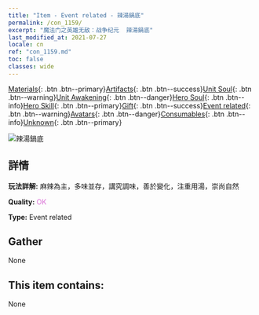 ```yaml
---
title: "Item - Event related - 辣湯鍋底"
permalink: /con_1159/
excerpt: "魔法门之英雄无敌：战争纪元  辣湯鍋底"
last_modified_at: 2021-07-27
locale: cn
ref: "con_1159.md"
toc: false
classes: wide
---
```

 [Materials](/ItemsCN/){: .btn .btn--primary}[Artifacts](/ItemsCN/Artifacts/){: .btn .btn--success}[Unit Soul](/ItemsCN/UnitSoul/){: .btn .btn--warning}[Unit Awakening](/ItemsCN/UnitAwakening/){: .btn .btn--danger}[Hero Soul](/ItemsCN/HeroSoul/){: .btn .btn--info}[Hero Skill](/ItemsCN/HeroSkill/){: .btn .btn--primary}[Gift](/ItemsCN/Gift/){: .btn .btn--success}[Event related](/ItemsCN/Events/){: .btn .btn--warning}[Avatars](/ItemsCN/Avatars/){: .btn .btn--danger}[Consumables](/ItemsCN/Consumables/){: .btn .btn--info}[Unknown](/ItemsCN/Unknown/){: .btn .btn--primary}

 ![辣湯鍋底](/images/t/i_8150002.png)

## 詳情
 **玩法詳解:** 麻辣為主，多味並存，講究調味，善於變化，注重用湯，崇尚自然

 **Quality:** <span style="color: #DA70D6">OK</span>

 **Type:** Event related

## Gather

  None

## This item contains:

  None

